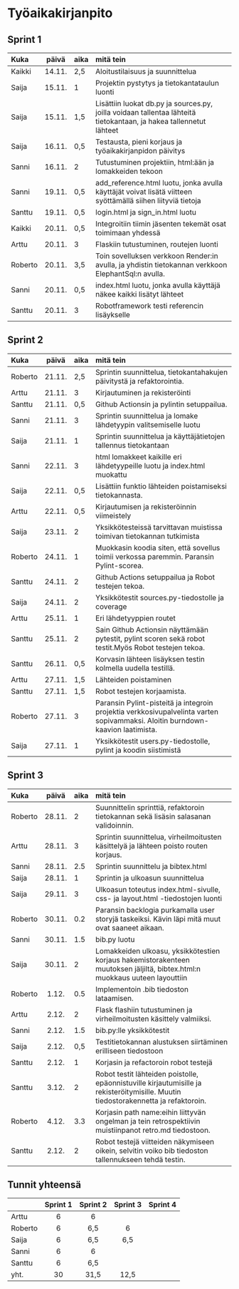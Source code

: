 # Työaikakirjanpito

## Sprint 1
| Kuka | päivä | aika | mitä tein  |
| :-----| :----:|:-----| :-----|
| Kaikki | 14.11. | 2,5 | Aloitustilaisuus ja suunnittelua |
| Saija | 15.11. | 1 | Projektin pystytys ja tietokantataulun luonti |
| Saija | 15.11. | 1,5 | Lisättiin luokat db.py ja sources.py, joilla voidaan tallentaa lähteitä tietokantaan, ja hakea tallennetut lähteet |
| Saija | 16.11. | 0,5 | Testausta, pieni korjaus ja työaikakirjanpidon päivitys |
| Sanni | 16.11.  | 2 | Tutustuminen projektiin, html:ään ja lomakkeiden tekoon |
| Sanni | 19.11.  | 0,5 | add_reference.html luotu, jonka avulla käyttäjät voivat lisätä viitteen syöttämällä siihen liityviä tietoja |
| Santtu | 19.11.  | 0,5 | login.html ja sign_in.html luotu |
| Kaikki | 20.11.  | 0,5 | Integroitiin tiimin jäsenten tekemät osat toimimaan yhdessä |
| Arttu | 20.11.  | 3 | Flaskiin tutustuminen, routejen luonti |
| Roberto | 20.11.  | 3,5 | Toin sovelluksen verkkoon Render:in avulla, ja yhdistin tietokannan verkkoon ElephantSql:n avulla.  |
| Sanni | 20.11. | 0,5 | index.html luotu, jonka avulla käyttäjä näkee kaikki lisätyt lähteet |
| Santtu | 20.11.  | 3 | Robotframework testi referencin lisäykselle |

## Sprint 2
| Kuka | päivä | aika | mitä tein  |
| :-----| :----:|:-----| :-----|
| Roberto | 21.11. | 2,5 | Sprintin suunnittelua, tietokantahakujen päivitystä ja refaktorointia. |
| Arttu | 21.11.  | 3 | Kirjautuminen ja rekisteröinti |
| Santtu | 21.11. | 0,5 | Github Actionsin ja pylintin setuppailua. |
| Sanni | 21.11.  | 3 | Sprintin suunnittelua ja lomake lähdetyypin valitsemiselle luotu |
| Saija | 21.11. | 1 | Sprintin suunnittelua ja käyttäjätietojen tallennus tietokantaan |
| Sanni | 22.11. | 3 | html lomakkeet kaikille eri lähdetyypeille luotu ja index.html muokattu |
| Saija | 22.11. | 0,5 | Lisättiin funktio lähteiden poistamiseksi tietokannasta. |
| Arttu | 22.11.  | 0,5 | Kirjautumisen ja rekisteröinnin viimeistely |
| Saija | 23.11. | 2 | Yksikkötesteissä tarvittavan muistissa toimivan tietokannan tutkimista |
| Roberto | 24.11. | 1 | Muokkasin koodia siten, että sovellus toimii verkossa paremmin. Paransin Pylint-scorea. |
| Santtu | 24.11. | 2 | Github Actions setuppailua ja Robot testejen tekoa. |
| Saija | 24.11. | 2 | Yksikkötestit sources.py-tiedostolle ja coverage |
| Arttu | 25.11.  | 1 | Eri lähdetyyppien routet |
| Santtu | 25.11. | 2 | Sain Github Actionsin näyttämään pytestit, pylint scoren sekä robot testit.Myös Robot testejen tekoa. |
| Santtu | 26.11. | 0,5 | Korvasin lähteen lisäyksen testin kolmella uudella testillä. |
| Arttu | 27.11.  | 1,5 | Lähteiden poistaminen |
| Santtu | 27.11. | 1,5 | Robot testejen korjaamista. |
| Roberto | 27.11. | 3 | Paransin Pylint-pisteitä ja integroin projektia verkkosivupalvelinta varten sopivammaksi. Aloitin burndown-kaavion laatimista. |
| Saija | 27.11. | 1 | Yksikkötestit users.py-tiedostolle, pylint ja koodin siistimistä |

## Sprint 3
| Kuka | päivä | aika | mitä tein  |
| :-----| :----:|:-----| :-----|
| Roberto | 28.11. | 2 | Suunnittelin sprinttiä, refaktoroin tietokannan sekä lisäsin salasanan validoinnin. |
| Arttu | 28.11. | 3 | Sprintin suunnittelua, virheilmoitusten käsittelyä ja lähteen poisto routen korjaus. |
| Sanni | 28.11. | 2.5 | Sprintin suunnittelu ja bibtex.html |
| Saija | 28.11. | 1 | Sprintin ja ulkoasun suunnittelua |
| Saija | 29.11. | 3 | Ulkoasun toteutus index.html-sivulle, css- ja layout.html -tiedostojen luonti |
| Roberto | 30.11. | 0.2 | Paransin backlogia purkamalla user storyjä taskeiksi. Kävin läpi mitä muut ovat saaneet aikaan. |
| Sanni | 30.11. | 1.5 | bib.py luotu |
| Saija | 30.11. | 2 | Lomakkeiden ulkoasu, yksikkötestien korjaus hakemistorakenteen muutoksen jäljiltä, bibtex.html:n muokkaus uuteen layouttiin |
| Roberto | 1.12. | 0.5 | Implementoin .bib tiedoston lataamisen. |
| Arttu | 2.12. | 2 | Flask flashiin tutustuminen ja virheilmoitusten käsittely valmiiksi. |
| Sanni | 2.12. | 1.5 | bib.py:lle yksikkötestit |
| Saija | 2.12. | 0,5 | Testitietokannan alustuksen siirtäminen erilliseen tiedostoon |
| Santtu | 2.12. | 1 | Korjasin ja refactoroin robot testejä |
| Santtu | 3.12. | 2 | Robot testit lähteiden poistolle, epäonnistuville kirjautumisille ja rekisteröitymisille. Muutin tiedostorakennetta ja refaktoroin. |
| Roberto | 4.12. | 3.3 | Korjasin path name:eihin liittyvän ongelman ja tein retrospektiivin muistiinpanot retro.md tiedostoon. |
| Santtu | 2.12. | 2 | Robot testejä viitteiden näkymiseen oikein, selvitin voiko bib tiedoston tallennukseen tehdä testin.  |

## Tunnit yhteensä
|  | Sprint 1   | Sprint 2 | Sprint 3 | Sprint 4 |
| :-----| :----:|:----:|:----:|:----:|
| Arttu | 6 | 6 |  |  |
| Roberto  | 6 | 6,5 | 6 |  |
| Saija | 6 | 6,5 | 6,5 |  |
| Sanni | 6 | 6 |  |  |
| Santtu | 6 | 6,5 |  |  |
| yht. | 30 | 31,5 | 12,5 |  |
